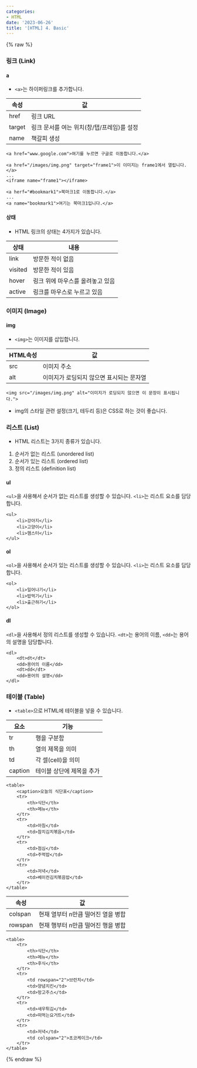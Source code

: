 ```yaml
---
categories:
- HTML
date: '2023-06-26'
title: '[HTML] 4. Basic'
---
```


{% raw %}
### 링크 (Link)
#### a
- `<a>`는 하이퍼링크를 추가합니다.

|속성|값|
|---|---|
|href|링크 URL|
|target|링크 문서를 여는 위치(창/탭/프레임)를 설정|
|name|책갈피 생성|

```
<a href="www.google.com">여기를 누르면 구글로 이동합니다.</a>
```

```
<a href="/images/img.png" target="frame1">이 이미지는 frame1에서 열립니다.</a>
...
<iframe name="frame1"></iframe>
```

```
<a herf="#bookmark1">북마크1로 이동합니다.</a>
...
<a name="bookmark1">여기는 북마크1입니다.</a>
```

#### 상태
- HTML 링크의 상태는 4가지가 있습니다.

|상태|내용|
|---|---|
|link|방문한 적이 없음|
|visited|방문한 적이 있음|
|hover|링크 위에 마우스를 올려놓고 있음|
|active|링크를 마우스로 누르고 있음|

### 이미지 (Image)
#### img
- `<img>`는 이미지를 삽입합니다.

|HTML속성|값|
|---|---|
|src|이미지 주소|
|alt|이미지가 로딩되지 않으면 표시되는 문자열|

```
<img src="/images/img.png" alt="이미지가 로딩되지 않으면 이 문장이 표시됩니다.">
```

- img의 스타일 관련 설정(크기, 테두리 등)은 CSS로 하는 것이 좋습니다.

### 리스트 (List)
- HTML 리스트는 3가지 종류가 있습니다.

1. 순서가 없는 리스트 (unordered list)
2. 순서가 있는 리스트 (ordered list)
3. 정의 리스트 (definition list)

#### ul
`<ul>`을 사용해서 순서가 없는 리스트를 생성할 수 있습니다. `<li>`는 리스트 요소를 담당합니다.

```
<ul>
	<li>강아지</li>
	<li>고양이</li>
	<li>햄스터</li>
</ul>
```

#### ol
`<ol>`을 사용해서 순서가 있는 리스트를 생성할 수 있습니다. `<li>`는 리스트 요소를 담당합니다.

```
<ol>
	<li>일어나기</li>
	<li>밥먹기</li>
	<li>출근하기</li>
</ol>
```

#### dl
`<dl>`을 사용해서 정의 리스트를 생성할 수 있습니다. `<dt>`는 용어의 이름, `<dd>`는 용어의 설명을 담당합니다.

```
<dl>
	<dt>dt</dt>
	<dd>용어의 이름</dd>
	<dt>dd</dt>
	<dd>용어의 설명</dd>
</dl>
```

### 테이블 (Table)
- `<table>`으로 HTML에 테이블을 넣을 수 있습니다.

|요소|기능|
|---|---|
|tr|행을 구분함|
|th|열의 제목을 의미|
|td|각 셀(cell)을 의미|
|caption|테이블 상단에 제목을 추가|

```
<table>
	<caption>오늘의 식단표</caption>
	<tr>
		<th>식단</th>
		<th>메뉴</th>
	</tr>
	<tr>
		<td>아침</td>
		<td>참치김치볶음</td>
	</tr>
	<tr>
		<td>점심</td>
		<td>주먹밥</td>
	</tr>
	<tr>
		<td>저녁</td>
		<td>베이컨김치볶음밥</td>
	</tr>
</table>
```

|속성|값|
|---|---|
|colspan|현재 열부터 n만큼 떨어진 열을 병합|
|rowspan|현재 행부터 n만큼 떨어진 행을 병합|

```
<table>
	<tr>
		<th>식단</th>
		<th>메뉴</th>
		<th>후식</th>
	</tr>
	<tr>
		<td rowspan="2">브런치</td>
		<td>양념치킨</td>
		<td>망고주스</td>
	</tr>
	<tr>
		<td>새우튀김</td>
		<td>떠먹는요거트</td>
	</tr>
	<tr>
		<td>저녁</td>
		<td colspan="2">초코케이크</td>
	</tr>
</table>
```
{% endraw %}